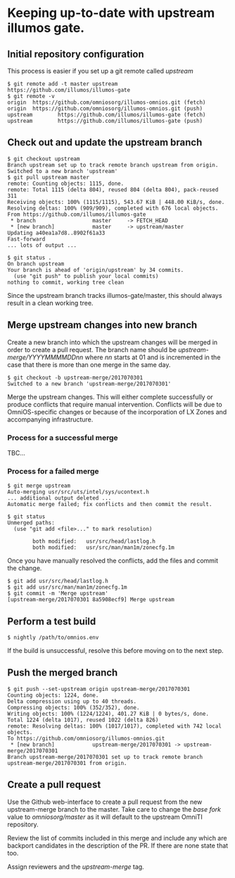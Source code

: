 
# Keeping up-to-date with upstream illumos gate.

## Initial repository configuration

This process is easier if you set up a git remote called _upstream_

```shell
$ git remote add -t master upstream https://github.com/illumos/illumos-gate
$ git remote -v
origin  https://github.com/omniosorg/illumos-omnios.git (fetch)
origin  https://github.com/omniosorg/illumos-omnios.git (push)
upstream        https://github.com/illumos/illumos-gate (fetch)
upstream        https://github.com/illumos/illumos-gate (push)
```

## Check out and update the upstream branch

```shell
$ git checkout upstream
Branch upstream set up to track remote branch upstream from origin.
Switched to a new branch 'upstream'
$ git pull upstream master
remote: Counting objects: 1115, done.
remote: Total 1115 (delta 804), reused 804 (delta 804), pack-reused 311
Receiving objects: 100% (1115/1115), 543.67 KiB | 448.00 KiB/s, done.
Resolving deltas: 100% (909/909), completed with 676 local objects.
From https://github.com/illumos/illumos-gate
 * branch                  master     -> FETCH_HEAD
 * [new branch]            master     -> upstream/master
Updating a40ea1a7d8..8902f61a33
Fast-forward
... lots of output ...

$ git status .
On branch upstream
Your branch is ahead of 'origin/upstream' by 34 commits.
  (use "git push" to publish your local commits)
nothing to commit, working tree clean
```

Since the upstream branch tracks illumos-gate/master, this should always
result in a clean working tree.

## Merge upstream changes into new branch

Create a new branch into which the upstream changes will be merged in order
to create a pull request. The branch name should be
_upstream-merge/YYYYMMMMDDnn_ where _nn_ starts at 01 and is incremented in
the case that there is more than one merge in the same day.

```shell
$ git checkout -b upstream-merge/2017070301
Switched to a new branch 'upstream-merge/2017070301'
```

Merge the upstream changes. This will either complete successfully or produce
conflicts that require manual intervention. Conflicts will be due to
OmniOS-specific changes or because of the incorporation of LX Zones and
accompanying infrastructure.

### Process for a successful merge

TBC...

### Process for a failed merge

```shell
$ git merge upstream
Auto-merging usr/src/uts/intel/sys/ucontext.h
... additional output deleted ...
Automatic merge failed; fix conflicts and then commit the result.

$ git status
Unmerged paths:
  (use "git add <file>..." to mark resolution)

        both modified:   usr/src/head/lastlog.h
        both modified:   usr/src/man/man1m/zonecfg.1m
```

Once you have manually resolved the conflicts, add the files and commit
the change.

```shell
$ git add usr/src/head/lastlog.h
$ git add usr/src/man/man1m/zonecfg.1m
$ git commit -m 'Merge upstream'
[upstream-merge/2017070301 8a5908ecf9] Merge upstream
```

## Perform a test build

```shell
$ nightly /path/to/omnios.env
```

If the build is unsuccessful, resolve this before moving on to the next
step.

## Push the merged branch

```shell
$ git push --set-upstream origin upstream-merge/2017070301
Counting objects: 1224, done.
Delta compression using up to 40 threads.
Compressing objects: 100% (352/352), done.
Writing objects: 100% (1224/1224), 401.27 KiB | 0 bytes/s, done.
Total 1224 (delta 1017), reused 1022 (delta 826)
remote: Resolving deltas: 100% (1017/1017), completed with 742 local objects.
To https://github.com/omniosorg/illumos-omnios.git
 * [new branch]            upstream-merge/2017070301 -> upstream-merge/2017070301
Branch upstream-merge/2017070301 set up to track remote branch upstream-merge/2017070301 from origin.
```

## Create a pull request

Use the Github web-interface to create a pull request from the new
upstream-merge branch to the master. Take care to change the _base fork_
value to _omniosorg/master_ as it will default to the upstream OmniTI
repository.

Review the list of commits included in this merge and include any which
are backport candidates in the description of the PR. If there are none
state that too.

Assign reviewers and the _upstream-merge_ tag.

